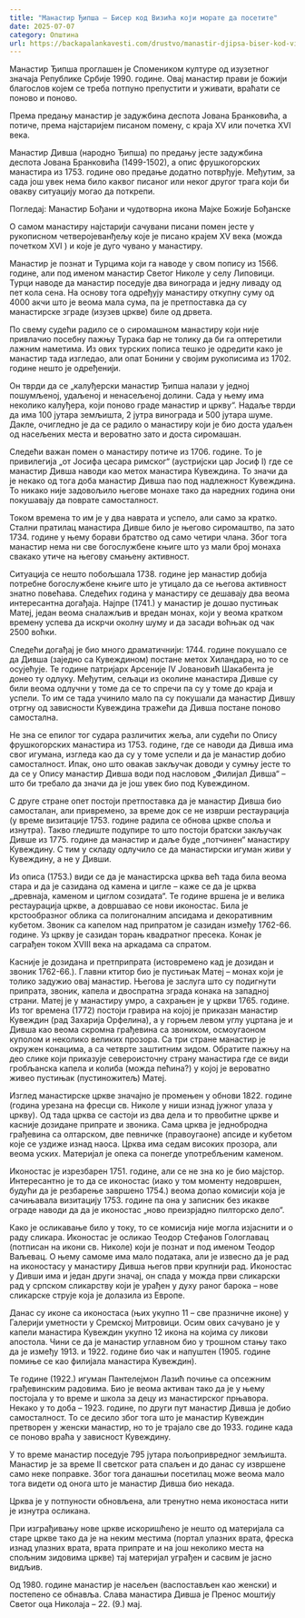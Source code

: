 ```yaml
---
title: "Манастир Ђипша – Бисер код Визића који морате да посетите"
date: 2025-07-07
category: Општина
url: https://backapalankavesti.com/drustvo/manastir-djipsa-biser-kod-vizica-koji-morate-da-posetite/
---
```


Манастир Ђипша проглашен је Спомеником културе од изузетног значаја Републике Србије 1990. године. Овај манастир прави је божији благослов којем се треба потпуно препустити и уживати, враћати се поново и поново.

Према предању манастир је задужбина деспота Јована Бранковића, а потиче, према најстаријем писаном помену, с краја XV или почетка XVI века.

Манастир Дивша (народно Ђипша) по предању јесте задужбина деспота Јована Бранковића (1499-1502), а опис фрушкогорских манастира из 1753. године ово предање додатно потврђује. Међутим, за сада још увек нема било каквог писаног или неког другог трага који би овакву ситуацију могао да поткрепи.

Погледај: Манастир Бођани и чудотворна икона Мајке Божије Бођанске

О самом манастиру најстарији сачувани писани помен јесте у рукописном четверојеванђељу које је писано крајем XV века (можда почетком XVI ) и које је дуго чувано у манастиру.

Манастир је познат и Турцима који га наводе у свом попису из 1566. године, али под именом манастир Светог Николе у селу Липовици. Турци наводе да манастир поседује два винограда и једну ливаду од пет кола сена. На основу тога одређују манастиру откупну суму од 4000 акчи што је веома мала сума, па је претпоставка да су манастирске зграде (изузев цркве) биле од дрвета.

По свему судећи радило се о сиромашном манастиру који није привлачио посебну пажњу Турака бар не толику да би га оптеретили лажним наметима. Из ових турских пописа тешко је одредити како је манастир тада изгледао, али опат Бонини у својим рукописима из 1702. године нешто је одређенији.

Он тврди да се „калуђерски манастир Ђипша налази у једној пошумљеној, удаљеној и ненасељеној долини. Сада у њему има неколико калуђера, који поново граде манастир и цркву“. Надаље тврди да има 100 јутара земљишта, 2 јутра винограда и 500 јутара шуме. Дакле, очигледно је да се радило о манастиру који је био доста удаљен од насељених места и вероватно зато и доста сиромашан.

Следећи важан помен о манастиру потиче из 1706. године. То је привилегија „от Јосифа цесара римског“ (аустријски цар Јосиф I) где се манастир Дивша наводи као метох манастира Кувеждина. То значи да је некако од тога доба манастир Дивша пао под надлежност Кувеждина. То никако није задовољило његове монахе тако да наредних година они покушавају да поврате самосталност.

Током времена то им је у два наврата и успело, али само за кратко. Стални пратилац манастира Дивше било је његово сиромаштво, па зато 1734. године у њему борави братство од само четири члана. Због тога манастир нема ни све богослужбене књиге што уз мали број монаха свакако утиче на његову смањену активност.

Ситуација се нешто побољшала 1738. године јер манастир добија потребне богослужбене књиге што је утицало да се његова активност знатно повећава. Следећих година у манастиру се дешавају два веома интересантна догађаја. Најпре (1741.) у манастир је дошао пустињак Матеј, један веома сналажљив и вредан монах, који у веома кратком времену успева да искрчи околну шуму и да засади воћњак од чак 2500 воћки.

Следећи догађај је био много драматичнији: 1744. године покушало се да Дивша (заједно са Кувеждином) постане метох Хиландара, но то се осујећује. Те године патријарх Арсеније IV Јовановић Шакабента је донео ту одлуку. Међутим, сељаци из околине манастира Дивше су били веома одлучни у томе да се то спречи па су у томе до краја и успели. То им се тада учинило мало па су покушали да манастир Дившу отргну од зависности Кувеждина тражећи да Дивша постане поново самостална.

Не зна се епилог тог судара различитих жеља, али судећи по Опису фрушкогорских манастира из 1753. године, где се наводи да Дивша има свог игумана, изгледа као да су у томе успели и да је манастир добио самосталност. Ипак, оно што овакав закључак доводи у сумњу јесте то да се у Опису манастир Дивша води под насловом „Филијал Дивша“ – што би требало да значи да је још увек био под Кувеждином.

С друге стране опет постоји претпоставка да је манастир Дивша био самосталан, али привремено, за време док се не изврши рестаурација (у време визитације 1753. године радила се обнова цркве споља и изнутра). Такво гледиште подупире то што постоји братски закључак Дивше из 1775. године да манастир и даље буде „потчинен“ манастиру Кувеждину. С тим у складу одлучило се да манастирски игуман живи у Кувеждину, а не у Дивши.

Из описа (1753.) види се да је манастирска црква већ тада била веома стара и да је сазидана од камена и цигле – каже се да је црква „древнаја, каменом и циглом созидата“. Те године вршена је и велика рестаурација цркве, а довршавао се нови иконостас. Била је крстообразног облика са полигоналним апсидама и декоративним кубетом. Звоник са капелом над припратом је сазидан између 1762-66. године. Уз цркву је сазидан торањ квадратног пресека. Конак је саграђен током XVIII века на аркадама са спратом.

Касније је дозидана и претприпрата (истовремено кад је дозидан и звоник 1762-66.). Главни ктитор био је пустињак Матеј – монах који је толико задужио овај манастир. Његова је заслуга што су подигнути припрата, звоник, капела и двоспратна зграда конака на западној страни. Матеј је у манастиру умро, а сахрањен је у цркви 1765. године. Из тог времена (1772) постоји гравира на којој је приказан манастир Кувеждин (рад Захарија Орфелина), а у горњем левом углу уцртана је и Дивша као веома скромна грађевина са звоником, осмоугаоном куполом и неколико великих прозора. Са три стране манастир је окружен конацима, а са четврте заштитним зидом. Обратите пажњу на део слике који приказује североисточну страну манастира где се види гробљанска капела и колиба (можда пећина?) у којој је вероватно живео пустињак (пустиножитељ) Матеј.

Изглед манастирске цркве значајно је промењен у обнови 1822. године (година урезана на фресци св. Николе у ниши изнад јужног улаза у цркву). Од тада црква се састоји из два дела и то првобитне цркве и касније дозидане припрате и звоника. Сама црква је једнобродна грађевина са олтарском, две певничке (правоугаоне) апсиде и кубетом које се уздиже изнад наоса. Црква има седам високих прозора, али веома уских. Материјал је опека са понегде употребљеним каменом.

Иконостас је изрезбарен 1751. године, али се не зна ко је био мајстор. Интересантно је то да се иконостас (иако у том моменту недовршен, будући да је резбарење завршено 1754.) веома допао комисији која је сачињавала визитацију 1753. године па она у записник без икакве ограде наводи да да је иконостас „ново преизрјадно пилторско дело“.

Како је осликавање било у току, то се комисија није могла изјаснити и о раду сликара. Иконостас је осликао Теодор Стефанов Гологлавац (потписан на икони св. Николе) који је познат и под именом Теодор Ваљевац. О њему самоме има мало података, али је извесно да је рад на иконостасу у манастиру Дивша његов први крупнији рад. Иконостас у Дивши има и један други значај, он спада у можда први сликарски рад у српском сликарству који је урађен у духу раног барока – нове сликарске струје која је долазила из Европе.

Данас су иконе са иконостаса (њих укупно 11 – све празничне иконе) у Галерији уметности у Сремској Митровици. Осим ових сачувано је у капели манастира Кувеждин укупно 12 икона на којима су ликови апостола. Чини се да је манастир углавном био у трошном стању тако да је између 1913. и 1922. године био чак и напуштен (1905. године помиње се као филијала манастира Кувеждин).

Те године (1922.) игуман Пантелејмон Лазић почиње са опсежним грађевинским радовима. Био је веома активан тако да је у њему постојала у то време и школа за децу из манастирског прњавора. Некако у то доба – 1923. године, по други пут манастир Дивша је добио самосталност. То се десило због тога што је манастир Кувеждин претворен у женски манастир, но то је трајало све до 1933. године када се поново враћа у зависност Кувеждину.

У то време манастир поседује 795 јутара пољопривредног земљишта. Манастир је за време II светског рата спаљен и до данас су извршене само неке поправке. Због тога данашњи посетилац може веома мало тога видети од онога што је манастир Дивша био некада.

Црква је у потпуности обновљена, али тренутно нема иконостаса нити је изнутра осликана.

При изграђивању нове цркве искоришћено је нешто од материјала са старе цркве тако да је на неким местима (портал улазних врата, фреска изнад улазних врата, врата припрате и на још неколико места на спољним зидовима цркве) тај материјал уграђен и сасвим је јасно видљив.

Од 1980. године манастир је насељен (васпостављен као женски) и постепено се обнавља. Слава манастира Дивша је Пренос моштију Светог оца Николаја – 22. (9.) мај.
